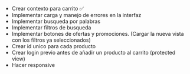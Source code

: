 - Crear contexto para carrito ✅
- Implementar carga y manejo de errores en la interfaz 
- Implementar busqueda por palabras
- Implementar filtros de busqueda
- Implementar botones de ofertas y promociones. (Cargar la nueva vista con los filtros ya seleccionados)
- Crear id unico para cada producto
- Crear login previo antes de añadir un producto al carrito (protected view)
- Hacer responsive
